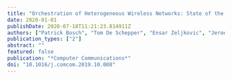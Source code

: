 ```yaml
---
title: "Orchestration of Heterogeneous Wireless Networks: State of the Art and Remaining Challenges"
date: 2020-01-01
publishDate: 2020-07-18T11:21:23.814911Z
authors: ["Patrick Bosch", "Tom De Schepper", "Ensar Zeljkovic", "Jeroen Famaey", "Steven Latré"]
publication_types: ["2"]
abstract: ""
featured: false
publication: "*Computer Communications*"
doi: "10.1016/j.comcom.2019.10.008"
---
```


